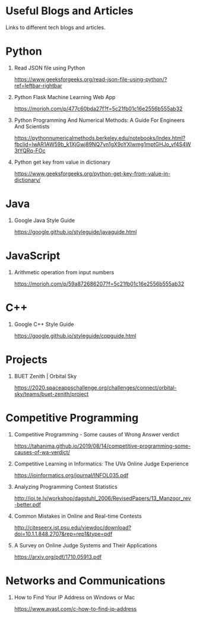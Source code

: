# Useful Blogs and Articles
Links to different tech blogs and articles.

# Python
1. Read JSON file using Python

   https://www.geeksforgeeks.org/read-json-file-using-python/?ref=leftbar-rightbar

2. Python Flask Machine Learning Web App

   https://morioh.com/p/477c60bda27f?f=5c21fb01c16e2556b555ab32

3. Python Programming And Numerical Methods: A Guide For Engineers And Scientists

   https://pythonnumericalmethods.berkeley.edu/notebooks/Index.html?fbclid=IwAR1AW59b_k1XjGwj89NQ7yn1gX9oYXIwmg1mptGHJo_yf4S4W3tYQRq-FOc

4. Python get key from value in dictionary

   https://www.geeksforgeeks.org/python-get-key-from-value-in-dictionary/

# Java
1. Google Java Style Guide

   https://google.github.io/styleguide/javaguide.html

# JavaScript
1. Arithmetic operation from input numbers

   https://morioh.com/p/59a872686207?f=5c21fb01c16e2556b555ab32

# C++
1. Google C++ Style Guide

   https://google.github.io/styleguide/cppguide.html

# Projects
1. BUET Zenith | Orbital Sky

   https://2020.spaceappschallenge.org/challenges/connect/orbital-sky/teams/buet-zenith/project

# Competitive Programming
1. Competitive Programming - Some causes of Wrong Answer verdict

   https://tahanima.github.io/2019/08/14/competitive-programming-some-causes-of-wa-verdict/
   
2. Competitive Learning in Informatics: The UVa Online Judge Experience   
   
   https://ioinformatics.org/journal/INFOL035.pdf
   
3. Analyzing Programming Contest Statistics 

   http://ioi.te.lv/workshop/dagstuhl_2006/RevisedPapers/13_Manzoor_rev-better.pdf
   
4. Common Mistakes in Online and Real-time Contests

   http://citeseerx.ist.psu.edu/viewdoc/download?doi=10.1.1.848.2707&rep=rep1&type=pdf

5. A Survey on Online Judge Systems and Their Applications

   https://arxiv.org/pdf/1710.05913.pdf

# Networks and Communications
1. How to Find Your IP Address on Windows or Mac

   https://www.avast.com/c-how-to-find-ip-address
